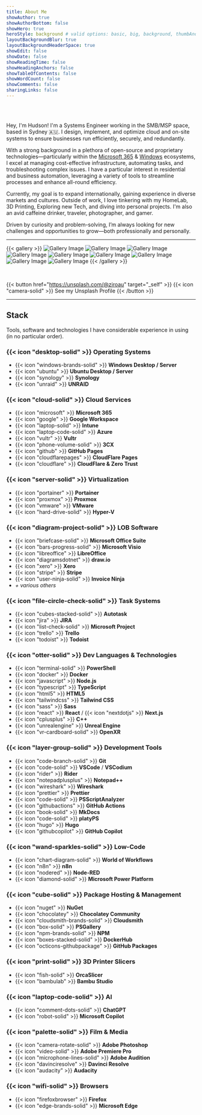 ```yaml
---
title: About Me
showAuthor: true
showAuthorBottom: false
showHero: true
heroStyle: background # valid options: basic, big, background, thumbAndBackground
layoutBackgroundBlur: true
layoutBackgroundHeaderSpace: true
showEdit: false
showDate: false
showReadingTime: false
showHeadingAnchors: false
showTableOfContents: false
showWordCount: false
showComments: false
sharingLinks: false
---
```


<br /><br />

Hey, I'm Hudson! I'm a Systems Engineer working in the SMB/MSP space, based in Sydney 🇦🇺. I design, implement, and optimize cloud and on-site systems to ensure businesses run efficiently, securely, and redundantly.

With a strong background in a plethora of open-source and proprietary technologies—particularly within the [Microsoft 365](https://www.microsoft365.com/) & [Windows](https://www.microsoft.com/en-au/windows) ecosystems, I excel at managing cost-effective infrastructure, automating tasks, and troubleshooting complex issues. I have a particular interest in residential and business automation, leveraging a variety of tools to streamline processes and enhance all-round efficiency.

Currently, my goal is to expand internationally, gaining experience in diverse markets and cultures. Outside of work, I love tinkering with my HomeLab, 3D Printing, Exploring new Tech, and diving into personal projects. I'm also an avid caffeine drinker, traveler, photographer, and gamer.

Driven by curiosity and problem-solving, I’m always looking for new challenges and opportunities to grow—both professionally and personally.

---

{{< gallery >}}
<img alt="Gallery Image" src="https://images.unsplash.com/photo-1660209336030-ea4d2d0e0412" class="grid-w33" />
<img alt="Gallery Image" src="https://images.unsplash.com/photo-1660209237706-adf59614fde9" class="grid-w33" />
<img alt="Gallery Image" src="https://images.unsplash.com/photo-1703862586523-7ad342a75e6d" class="grid-w33" />
<img alt="Gallery Image" src="https://images.unsplash.com/photo-1703862586553-2cd5e78b70b9" class="grid-w33" />
<img alt="Gallery Image" src="https://images.unsplash.com/photo-1703862586622-f323c6e81197" class="grid-w33" />
<img alt="Gallery Image" src="https://images.unsplash.com/photo-1660214068349-2bd57700de66" class="grid-w33" />
<img alt="Gallery Image" src="https://images.unsplash.com/photo-1660208999370-2c082af0ce7c" class="grid-w33" />
<img alt="Gallery Image" src="https://images.unsplash.com/photo-1660209237905-0052dc4ca6da" class="grid-w33" />
<img alt="Gallery Image" src="https://images.unsplash.com/photo-1660209034425-d22574bb176c" class="grid-w33" />
{{< /gallery >}}

<br />

{{< button href="https://unsplash.com/@ziroau" target="_self" >}}
{{< icon "camera-solid" >}} See my Unsplash Profile
{{< /button >}}

---

## Stack

Tools, software and technologies I have considerable experience in using (in no particular order).

### {{< icon "desktop-solid" >}} Operating Systems

- {{< icon "windows-brands-solid" >}} **Windows Desktop / Server**
- {{< icon "ubuntu" >}} **Ubuntu Desktop / Server**
- {{< icon "synology" >}} **Synology**
- {{< icon "unraid" >}} **UNRAID**

### {{< icon "cloud-solid" >}} Cloud Services

- {{< icon "microsoft" >}} **Microsoft 365**
- {{< icon "google" >}} **Google Workspace**
- {{< icon "laptop-solid" >}} **Intune**
- {{< icon "laptop-code-solid" >}} **Azure**
- {{< icon "vultr" >}} **Vultr**
- {{< icon "phone-volume-solid" >}} **3CX**
- {{< icon "github" >}} **GitHub Pages**
- {{< icon "cloudflarepages" >}} **CloudFlare Pages**
- {{< icon "cloudflare" >}} **CloudFlare & Zero Trust**

### {{< icon "server-solid" >}} Virtualization

- {{< icon "portainer" >}} **Portainer**
- {{< icon "proxmox" >}} **Proxmox**
- {{< icon "vmware" >}} **VMware**
- {{< icon "hard-drive-solid" >}} **Hyper-V**

### {{< icon "diagram-project-solid" >}} LOB Software

- {{< icon "briefcase-solid" >}} **Microsoft Office Suite**
- {{< icon "bars-progress-solid" >}} **Microsoft Visio**
- {{< icon "libreoffice" >}} **LibreOffice**
- {{< icon "diagramsdotnet" >}} **draw.io**
- {{< icon "xero" >}} **Xero**
- {{< icon "stripe" >}} **Stripe**
- {{< icon "user-ninja-solid" >}} **Invoice Ninja**
- _+ various others_

### {{< icon "file-circle-check-solid" >}} Task Systems

- {{< icon "cubes-stacked-solid" >}} **Autotask**
- {{< icon "jira" >}} **JIRA**
- {{< icon "list-check-solid" >}} **Microsoft Project**
- {{< icon "trello" >}} **Trello**
- {{< icon "todoist" >}} **Todoist**

### {{< icon "otter-solid" >}} Dev Languages & Technologies

- {{< icon "terminal-solid" >}} **PowerShell**
- {{< icon "docker" >}} **Docker**
- {{< icon "javascript" >}} **Node.js**
- {{< icon "typescript" >}} **TypeScript**
- {{< icon "html5" >}} **HTML5**
- {{< icon "tailwindcss" >}} **Tailwind CSS**
- {{< icon "sass" >}} **Sass**
- {{< icon "react" >}} **React** / {{< icon "nextdotjs" >}} **Next.js**
- {{< icon "cplusplus" >}} **C++**
- {{< icon "unrealengine" >}} **Unreal Engine**
- {{< icon "vr-cardboard-solid" >}} **OpenXR**

### {{< icon "layer-group-solid" >}} Development Tools

- {{< icon "code-branch-solid" >}} **Git**
- {{< icon "code-solid" >}} **VSCode** / **VSCodium**
- {{< icon "rider" >}} **Rider**
- {{< icon "notepadplusplus" >}} **Notepad++**
- {{< icon "wireshark" >}} **Wireshark**
- {{< icon "prettier" >}} **Prettier**
- {{< icon "code-solid" >}} **PSScriptAnalyzer**
- {{< icon "githubactions" >}} **GitHub Actions**
- {{< icon "book-solid" >}} **MkDocs**
- {{< icon "code-solid" >}} **platyPS**
- {{< icon "hugo" >}} **Hugo**
- {{< icon "githubcopilot" >}} **GitHub Copilot**

### {{< icon "wand-sparkles-solid" >}} Low-Code

- {{< icon "chart-diagram-solid" >}} **World of Workflows**
- {{< icon "n8n" >}} **n8n**
- {{< icon "nodered" >}} **Node-RED**
- {{< icon "diamond-solid" >}} **Microsoft Power Platform**

### {{< icon "cube-solid" >}} Package Hosting & Management

- {{< icon "nuget" >}} **NuGet**
- {{< icon "chocolatey" >}} **Chocolatey Community**
- {{< icon "cloudsmith-brands-solid" >}} **Cloudsmith**
- {{< icon "box-solid" >}} **PSGallery**
- {{< icon "npm-brands-solid" >}} **NPM**
- {{< icon "boxes-stacked-solid" >}} **DockerHub**
- {{< icon "octicons-githubpackage" >}} **GitHub Packages**

### {{< icon "print-solid" >}} 3D Printer Slicers

- {{< icon "fish-solid" >}} **OrcaSlicer**
- {{< icon "bambulab" >}} **Bambu Studio**

### {{< icon "laptop-code-solid" >}} AI

- {{< icon "comment-dots-solid" >}} **ChatGPT**
- {{< icon "robot-solid" >}} **Microsoft Copilot**

### {{< icon "palette-solid" >}} Film & Media

- {{< icon "camera-rotate-solid" >}} **Adobe Photoshop**
- {{< icon "video-solid" >}} **Adobe Premiere Pro**
- {{< icon "microphone-lines-solid" >}} **Adobe Audition**
- {{< icon "davinciresolve" >}} **Davinci Resolve**
- {{< icon "audacity" >}} **Audacity**

### {{< icon "wifi-solid" >}} Browsers

- {{< icon "firefoxbrowser" >}} **Firefox**
- {{< icon "edge-brands-solid" >}} **Microsoft Edge**
